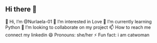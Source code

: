 ## Hi there 👋

👋 Hi, I’m @Nurlaela-01
👀 I’m interested in Love
🌱 I’m currently learning Python
💞️ I’m looking to collaborate on my project
📫 How to reach me connect my linkedin
😄 Pronouns: she/her
⚡ Fun fact: i am catwoman


<!--
**Nurlaela-01/Nurlaela-01** is a ✨ _special_ ✨ repository because its `README.md` (this file) appears on your GitHub profile.

Here are some ideas to get you started:

- 🔭 I’m currently working on ...
- 🌱 I’m currently learning ...
- 👯 I’m looking to collaborate on ...
- 🤔 I’m looking for help with ...
- 💬 Ask me about ...
- 📫 How to reach me: ...
- 😄 Pronouns: ...
- ⚡ Fun fact: ...
-->

